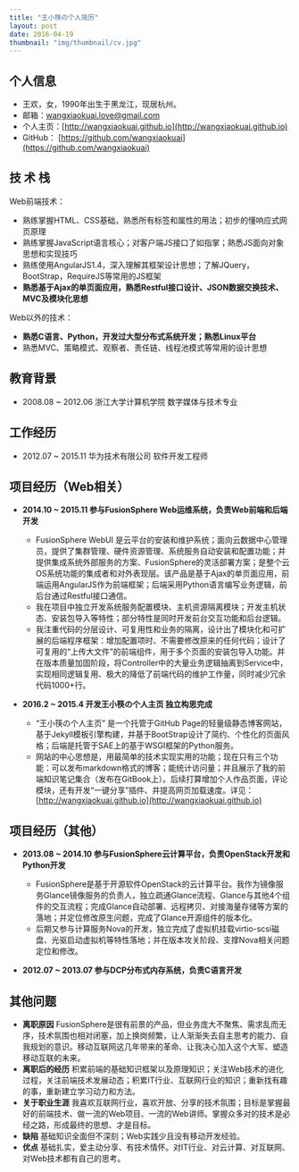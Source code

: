 ```yaml
---
title: "王小筷の个人简历"
layout: post
date: 2016-04-19
thumbnail: "img/thumbnail/cv.jpg"
---
```


## 个人信息
* 王欢，女，1990年出生于黑龙江，现居杭州。
* 邮箱：wangxiaokuai.love@gmail.com
* 个人主页：[http://wangxiaokuai.github.io](http://wangxiaokuai.github.io)
* GitHub：    [https://github.com/wangxiaokuai](https://github.com/wangxiaokuai)

## 技 术 栈
Web前端技术：

* 熟练掌握HTML、CSS基础，熟悉所有标签和属性的用法；初步的懂响应式网页原理
* 熟练掌握JavaScript语言核心；对客户端JS接口了如指掌；熟悉JS面向对象思想和实现技巧
* 熟练使用AngularJS1.4，深入理解其框架设计思想；了解JQuery，BootStrap，RequireJS等常用的JS框架
* **熟悉基于Ajax的单页面应用，熟悉Restful接口设计、JSON数据交换技术、MVC及模块化思想**

Web以外的技术：

* **熟悉C语言、Python，开发过大型分布式系统开发；熟悉Linux平台**
* 熟悉MVC、策略模式、观察者、责任链、线程池模式等常用的设计思想

## 教育背景
* 2008.08 ~ 2012.06  浙江大学计算机学院    数字媒体与技术专业  

## 工作经历
* 2012.07 ~ 2015.11    华为技术有限公司    软件开发工程师

## 项目经历（Web相关）

* **2014.10 ~ 2015.11 参与FusionSphere Web运维系统，负责Web前端和后端开发**
    * FusionSphere WebUI 是云平台的安装和维护系统；面向云数据中心管理员，提供了集群管理、硬件资源管理、系统服务自动安装和配置功能；并提供集成系统外部服务的方案、FusionSphere的灵活部署方案；是整个云OS系统功能的集成者和对外表现层。该产品是基于Ajax的单页面应用，前端运用AngularJS作为前端框架；后端采用Python语言编写业务逻辑，前后台通过Restful接口通信。
    * 我在项目中独立开发系统服务配置模块、主机资源隔离模块；开发主机状态、安装包导入等特性；部分特性是同时开发前台交互功能和后台逻辑。
    * 我注重代码的分层设计、可复用性和业务的隔离，设计出了模块化和可扩展的后端程序框架：增加配置项时、不需要修改原来的任何代码；设计了可复用的“上传大文件”的前端组件，用于多个页面的安装包导入功能。并在版本质量加固阶段，将Controller中的大量业务逻辑抽离到Service中，实现相同逻辑复用、极大的降低了前端代码的维护工作量，同时减少冗余代码1000+行。

* **2016.2 ~ 2015.4 开发王小筷の个人主页     独立构思完成**
    * “王小筷の个人主页” 是一个托管于GitHub Page的轻量级静态博客网站，基于Jekyll模板引擎构建，并基于BootStrap设计了简约、个性化的页面风格；后端是托管于SAE上的基于WSGI框架的Python服务。
    * 网站的中心思想是，用最简单的技术实现实用的功能；现在只有三个功能：可以发布markdown格式的博客；能统计访问量；并且展示了我的前端知识笔记集合（发布在GitBook上）。后续打算增加个人作品页面，评论模块，还有开发“一键分享”插件、并提高网页加载速度。详见： [http://wangxiaokuai.github.io](http://wangxiaokuai.github.io)

## 项目经历（其他）
* **2013.08 ~ 2014.10    参与FusionSphere云计算平台，负责OpenStack开发和Python开发**
     * FusionSphere是基于开源软件OpenStack的云计算平台。我作为镜像服务Glance镜像服务的负责人，独立疏通Glance流程、Glance与其他4个组件的交互流程；完成Glance自动部署、远程拷贝、对接海量存储等方案的落地；并定位修改原生问题，完成了Glance开源组件的版本化。
    * 后期又参与计算服务Nova的开发，独立完成了虚拟机挂载virtio-scsi磁盘、光驱启动虚拟机等特性落地；并在版本攻关阶段、支撑Nova相关问题定位和修改。

* **2012.07 ~ 2013.07    参与DCP分布式内存系统，负责C语言开发**

## 其他问题
* **离职原因**  FusionSphere是很有前景的产品，但业务庞大不聚焦、需求乱而无序，技术氛围也相对闭塞，加上换岗频繁，让人渐渐失去自主思考的能力、自我规划的意识。移动互联网这几年带来的革命、让我决心加入这个大军、塑造移动互联的未来。
* **离职后的经历**   积累前端的基础知识框架以及原理知识；关注Web技术的进化过程，关注前端技术发展动态；积累IT行业、互联网行业的知识；重新找有趣的事，重新建立学习动力和方法。
* **关于职业生涯**  我喜欢互联网行业，喜欢开放、分享的技术氛围；目标是掌握最好的前端技术、做一流的Web项目、一流的Web讲师。掌握众多对的技术是必经之路，形成最终的思想、才是目标。
* **缺陷** 基础知识全面但不深刻；Web实践少且没有移动开发经验。
* **优点** 基础扎实，爱主动分享、有技术情怀。对IT行业、对云计算、对互联网、对Web技术都有自己的思考。




